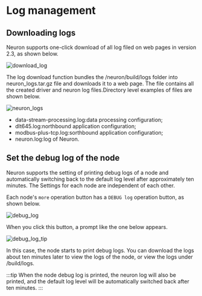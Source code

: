 # Log management

## Downloading logs

Neuron supports one-click download of all log filed on web pages in version 2.3, as shown below.

![download_log](./assets/download_log.png)

The log download function bundles the /neuron/build/logs folder into neuron_logs.tar.gz file and downloads it to a web page. The file contains all the created driver and neuron log files.Directory level examples of files are shown below.

![neuron_logs](./assets/neuron_logs.png)

* data-stream-processing.log:data processing configuration;
* dlt645.log:northbound application configuration;
* modbus-plus-tcp.log:sorthbound application configuration;
* neuron.log:log of Neuron.

## Set the debug log of the node

Neuron supports the setting of printing debug logs of a node and automatically switching back to the default log level after approximately ten minutes. The Settings for each node are independent of each other.

Each node's `more` operation button has a `DEBUG log` operation button, as shown below.

![debug_log](./assets/debug_log.png)

When you click this button, a prompt like the one below appears.

![debug_log_tip](./assets/debug_log_tip.png)

In this case, the node starts to print debug logs. You can download the logs about ten minutes later to view the logs of the node, or view the logs under /build/logs.

:::tip
When the node debug log is printed, the neuron log will also be printed, and the default log level will be automatically switched back after ten minutes.
:::